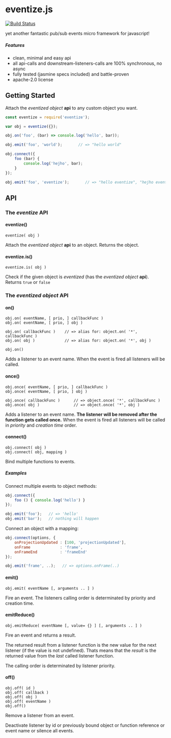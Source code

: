 # eventize.js

[![Build Status](https://travis-ci.org/spearwolf/eventize.svg?branch=master)](https://travis-ci.org/spearwolf/eventize)

yet another fantastic pub/sub events micro framework for javascript!

##### Features

- clean, minimal and easy api
- all api-calls and downstream-listeners-calls are 100% synchronous, no async
- fully tested (jasmine specs included) and battle-proven
- apache-2.0 license

## Getting Started

Attach the _eventized object_ **api** to any custom object you want.

```javascript
const eventize = require('eventize');

var obj = eventize({});

obj.on('foo', (bar) => console.log('hello', bar));

obj.emit('foo', 'world');       // => "hello world"

obj.connect({
    foo (bar) {
        console.log('hejho', bar);
    }
});

obj.emit('foo', 'eventize');       // => "hello eventize", "hejho eventize"
```

## API

### The _eventize_ API

#### eventize()

```
eventize( obj )
```

Attach the _eventized object_ **api** to an object. Returns the object.


#### eventize.is()

```
eventize.is( obj )
```

Check if the given object is _eventized_ (has the _eventized object_ **api**). Returns `true` or `false`


### The _eventized object_ API

#### on()

```
obj.on( eventName, [ prio, ] callbackFunc )
obj.on( eventName, [ prio, ] obj )

obj.on( callbackFunc )    // => alias for: object.on( '*', callbackFunc )
obj.on( obj )             // => alias for: object.on( '*', obj )

obj.on()
```

Adds a listener to an event name.
When the event is fired all listeners will be called.


#### once()

```
obj.once( eventName, [ prio, ] callbackFunc )
obj.once( eventName, [ prio, ] obj )

obj.once( callbackFunc )      // => object.once( '*', callbackFunc )
obj.once( obj )               // => object.once( '*', obj )
```

Adds a listener to an event name.
__The listener will be removed after the function gets called once.__
When the event is fired all listeners will be called in _priority_ and _creation time_ order.


#### connect()

```
obj.connect( obj )
obj.connect( obj, mapping )
```

Bind multiple functions to events.

##### Examples

Connect multiple events to object methods:

```javascript
obj.connect({
    foo () { console.log('hello') }
});

obj.emit('foo');   // => 'hello'
obj.emit('bar');   // nothing will happen
```

Connect an object with a mapping:

```javascript
obj.connect(options, {
    onProjectionUpdated : [100, 'projectionUpdated'],
    onFrame             : 'frame',
    onFrameEnd          : 'frameEnd'
});

obj.emit('frame', ..);   // => options.onFrame(..)
```


#### emit()

```
obj.emit( eventName [, arguments .. ] )
```

Fire an event.
The listeners calling order is determinated by priority and creation time.


#### emitReduce()

```
obj.emitReduce( eventName [, value= {} ] [, arguments .. ] )
```

Fire an event and returns a result.

The returned result from a listener function is the new value for the next listener (if the value is not undefined).
Thats means that the *result* is the returned value from the *last* called listener function.

The calling order is determinated by listener priority.


#### off()

```
obj.off( id )
obj.off( callback )
obj.off( obj )
obj.off( eventName )
obj.off()
```

Remove a listener from an event.

Deactivate listener by id or previously bound object or
function reference or event name or silence all events.


